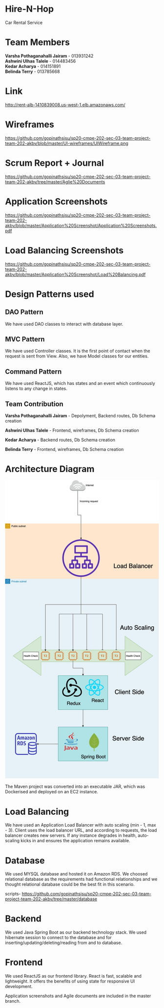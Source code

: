 # Hire-N-Hop
Car Rental Service

# Team Members

<b>Varsha Pothaganahalli Jairam</b> - 013931242 <br />
<b>Ashwini Ulhas Talele</b> - 014483456 <br />
<b>Kedar Acharya</b> - 014151891 <br/>
<b>Belinda Terry</b> - 013785668 <br />

# Link 
http://rent-alb-1410839008.us-west-1.elb.amazonaws.com/

# Wireframes
https://github.com/gopinathsjsu/sp20-cmpe-202-sec-03-team-project-team-202-akbv/blob/master/UI-wireframes/UIWireframe.png


# Scrum Report + Journal 
https://github.com/gopinathsjsu/sp20-cmpe-202-sec-03-team-project-team-202-akbv/tree/master/Aglie%20Documents


# Application Screenshots
https://github.com/gopinathsjsu/sp20-cmpe-202-sec-03-team-project-team-202-akbv/blob/master/Application%20Screenshot/Application%20Screenshots.pdf

# Load Balancing Screenshots
https://github.com/gopinathsjsu/sp20-cmpe-202-sec-03-team-project-team-202-akbv/blob/master/Application%20Screenshot/Load%20Balancing.pdf

# Design Patterns used

## DAO Pattern

We have used DAO classes to interact with database layer.

## MVC Pattern

We have used Controller classes. It is the first point of contact when the request is sent from View. 
Also, we have Model classes for our entities.

## Command Pattern

We have used ReactJS, which has states and an event which continuously listens to any change in states.

## Team Contribution

<b>Varsha Pothaganahalli Jairam</b> - Depolyment, Backend routes, Db Schema creation

<b>Ashwini Ulhas Talele</b> - Frontend, wireframes, Db Schema creation

<b>Kedar Acharya</b> - Backend routes, Db Schema creation

<b>Belinda Terry</b> - Frontend, wireframes, Db Schema creation

<h1>Architecture Diagram</h1>

![Architecture diagram](Architecture.jpg)

The Maven project was converted into an executable JAR, which was Dockerised and deployed on an EC2 instance. 

# Load Balancing

We have used an Application Load Balancer with auto scaling (min - 1, max - 3).
Client uses the load balancer URL, and according to requests, the load balancer creates new servers. If any instance degrades in health, auto-scaling kicks in and ensures the application remains available.

# Database

We used MYSQL database and hosted it on Amazon RDS.
We choosed relational database as the requirements had functional relationships and we thought relational database could be the best fit in this scenario.

scripts- 
https://github.com/gopinathsjsu/sp20-cmpe-202-sec-03-team-project-team-202-akbv/tree/master/database

# Backend

We used Java Spring Boot as our backend technology stack.
We used hibernate session to connect to the database and for inserting/updating/deleting/reading from and to database.


# Frontend

We used ReactJS as our frontend library.
React is fast, scalable and lightweight. It offers the benefits of using state for responsive UI development.

Application screenshots and Agile documents are included in the master branch.
